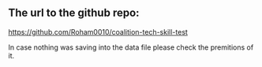 ## The url to the github repo:
https://github.com/Roham0010/coalition-tech-skill-test

In case nothing was saving into the data file please check the premitions of it.
